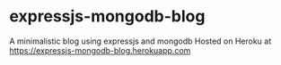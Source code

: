 # expressjs-mongodb-blog
A minimalistic blog using expressjs and mongodb
Hosted on Heroku at https://expressjs-mongodb-blog.herokuapp.com
